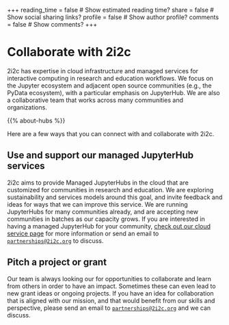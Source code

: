 +++
reading_time = false  # Show estimated reading time?
share = false  # Show social sharing links?
profile = false  # Show author profile?
comments = false  # Show comments?
+++

# Collaborate with 2i2c

2i2c has expertise in cloud infrastructure and managed services for interactive computing in research and education workflows.
We focus on the Jupyter ecosystem and adjacent open source communities (e.g., the PyData ecosystem), with a particular emphasis on JupyterHub.
We are also a collaborative team that works across many communities and organizations.

{{% about-hubs %}}

Here are a few ways that you can connect with and collaborate with 2i2c.

## Use and support our managed JupyterHub services

2i2c aims to provide Managed JupyterHubs in the cloud that are customized for communities in research and education.
We are exploring sustainability and services models around this goal, and invite feedback and ideas for ways that we can improve this service.
We are running JupyterHubs for many communities already, and are accepting new communities in batches as our capacity grows.
If you are interested in having a managed JupyterHub for your community, [check out our cloud service page](/service) for more information or send an email to [`partnerships@2i2c.org`](mailto:partnerships@2i2c.org) to discuss.

## Pitch a project or grant

Our team is always looking our for opportunities to collaborate and learn from others in order to have an impact.
Sometimes these can even lead to new grant ideas or ongoing projects.
If you have an idea for collaboration that is aligned with our mission, and that would benefit from our skills and perspective, please send an email to [`partnerships@2i2c.org`](mailto:partnerships@2i2c.org) and we can discuss.

